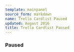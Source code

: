 ```yaml
---
template: mainpanel
source_form: markdown
name: Trello Cardlist Paused
updated: August 2016
title: Trello Cardlist Paused
---
```

### Paused

